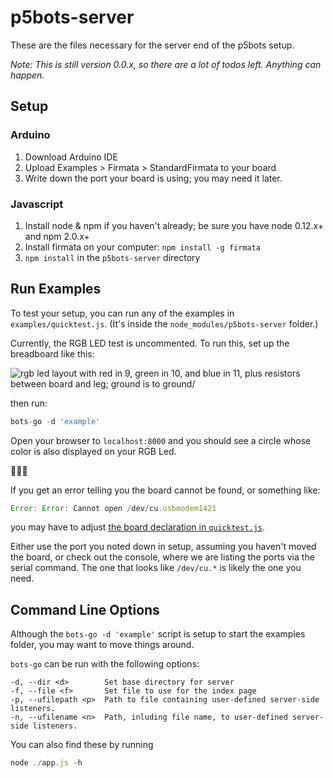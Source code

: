 # p5bots-server

These are the files necessary for the server end of the p5bots setup. 

_Note: This is still version 0.0.x, so there are a lot of todos left. Anything can happen._

## Setup

### Arduino
1. Download Arduino IDE
2. Upload Examples > Firmata > StandardFirmata to your board
3. Write down the port your board is using; you may need it later.

### Javascript
1. Install node & npm if you haven't already; be sure you have node 0.12.x+ and npm 2.0.x+
2. Install firmata on your computer: `npm install -g firmata`
3. `npm install` in the `p5bots-server` directory

## Run Examples

To test your setup, you can run any of the examples in `examples/quicktest.js`. (It's inside the `node_modules/p5bots-server` folder.)

Currently, the RGB LED test is uncommented. To run this, set up the breadboard like this:

![rgb led layout with red in 9, green in 10, and blue in 11, plus resistors between board and leg; ground is to ground/](https://github.com/sarahgp/p5bots/raw/master/src/p5bots-server/img/rgb_led.png)

then run:

```js
bots-go -d 'example'
```

Open your browser to `localhost:8000` and you should see a circle whose color is also displayed on your RGB Led.

:rotating_light::rotating_light::rotating_light:

If you get an error telling you the board cannot be found, or something like:

```js
Error: Error: Cannot open /dev/cu.usbmodem1421
```

you may have to adjust [the board declaration in `quicktest.js`](https://github.com/sarahgp/p5bots/blob/master/src/p5bots-server/example/quicktest.js#L53).

Either use the port you noted down in setup, assuming you haven't moved the board, or check out the console, where we are listing the ports via the serial command. The one that looks like `/dev/cu.*` is likely the one you need.

## Command Line Options
Although the `bots-go -d 'example'` script is setup to start the examples folder, you may want to move things around.

`bots-go` can be run with the following options:

```
-d, --dir <d>        Set base directory for server
-f, --file <f>       Set file to use for the index page
-p, --ufilepath <p>  Path to file containing user-defined server-side listeners.
-n, --ufilename <n>  Path, inluding file name, to user-defined server-side listeners.
```

You can also find these by running

```js
node ./app.js -h
```
